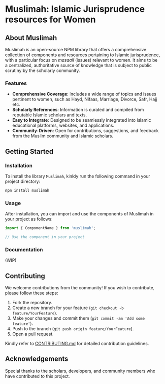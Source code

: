 # Muslimah: Islamic Jurisprudence resources for Women

## About Muslimah

Muslimah is an open-source NPM library that offers a comprehensive collection of components and resources pertaining to Islamic jurisprudence, with a particular focus on *masaail* (issues) relevant to women. It aims to be a centralized, authoritative source of knowledge that is subject to public scrutiny by the scholarly community.

### Features

- **Comprehensive Coverage**: Includes a wide range of topics and issues pertinent to women, such as Hayd, Nifaas, Marriage, Divorce, Safr, Hajj etc.
- **Scholarly References**: Information is curated and compiled from reputable Islamic scholars and texts.
- **Easy to Integrate**: Designed to be seamlessly integrated into Islamic educational platforms, websites, and applications.
- **Community-Driven**: Open for contributions, suggestions, and feedback from the Muslim community and Islamic scholars.

## Getting Started

### Installation

To install the library `Muslimah`, kinldy run the following command in your project directory:

```bash
npm install muslimah
```

### Usage

After installation, you can import and use the components of Muslimah in your project as follows:

```javascript
import { ComponentName } from 'muslimah';

// Use the component in your project
```

### Documentation

(WIP)

## Contributing

We welcome contributions from the community! If you wish to contribute, please follow these steps:

1. Fork the repository.
2. Create a new branch for your feature (`git checkout -b feature/YourFeature`).
3. Make your changes and commit them (`git commit -am 'Add some feature'`).
4. Push to the branch (`git push origin feature/YourFeature`).
5. Open a pull request.

Kindly refer to [CONTRIBUTING.md](CONTRIBUTING.md) for detailed contribution guidelines.

## Acknowledgements

Special thanks to the scholars, developers, and community members who have contributed to this project.

